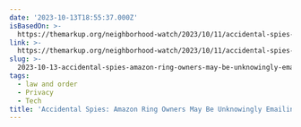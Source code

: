 ```yaml
---
date: '2023-10-13T18:55:37.000Z'
isBasedOn: >-
  https://themarkup.org/neighborhood-watch/2023/10/11/accidental-spies-amazon-ring-owners-may-be-unknowingly-emailing-police
link: >-
  https://themarkup.org/neighborhood-watch/2023/10/11/accidental-spies-amazon-ring-owners-may-be-unknowingly-emailing-police
slug: >-
  2023-10-13-accidental-spies-amazon-ring-owners-may-be-unknowingly-emailing-police-t
tags:
  - law and order
  - Privacy
  - Tech
title: 'Accidental Spies: Amazon Ring Owners May Be Unknowingly Emailing Police – T'
---
```


